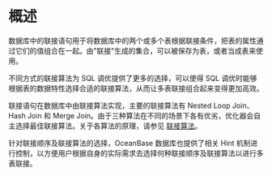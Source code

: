 概述
=======================

数据库中的联接语句用于将数据库中的两个或多个表根据联接条件，把表的属性通过它们的值组合在一起。由"联接"生成的集合，可以被保存为表，或者当成表来使用。

不同方式的联接算法为 SQL 调优提供了更多的选择，可以使得 SQL 调优时能够根据表的数据特性选择合适的联接算法，从而让多表联接组合起来变得更加高效。

联接语句在数据库中由联接算法实现，主要的联接算法有 Nested Loop Join、Hash Join 和 Merge Join。由于三种算法在不同的场景下各有优劣，优化器会自主选择最佳联接算法。关于各算法的原理，请参见 [联接算法](../2.join-algorithm/2.join-algorithms.md)。

针对联接顺序及联接算法的选择，OceanBase 数据库也提供了相关 Hint 机制进行控制，以方便用户根据自身的实际需求去选择何种联接顺序及联接算法以进行多表联接。

